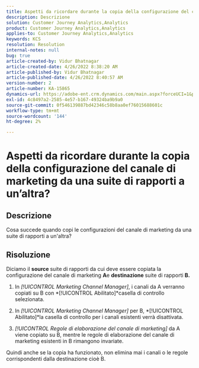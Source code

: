 ```yaml
---
title: Aspetti da ricordare durante la copia della configurazione del canale di marketing da una suite di rapporti a un’altra?
description: Descrizione
solution: Customer Journey Analytics,Analytics
product: Customer Journey Analytics,Analytics
applies-to: Customer Journey Analytics,Analytics
keywords: KCS
resolution: Resolution
internal-notes: null
bug: true
article-created-by: Vidur Bhatnagar
article-created-date: 4/26/2022 8:38:20 AM
article-published-by: Vidur Bhatnagar
article-published-date: 4/26/2022 8:40:57 AM
version-number: 2
article-number: KA-15865
dynamics-url: https://adobe-ent.crm.dynamics.com/main.aspx?forceUCI=1&pagetype=entityrecord&etn=knowledgearticle&id=7b416a33-3cc5-ec11-a7b6-0022480a1004
exl-id: 4c8497a2-2585-4e57-b167-49324ba9b9a0
source-git-commit: 0f546139887bd42346c58b8aa0ef76015688601c
workflow-type: tm+mt
source-wordcount: '144'
ht-degree: 2%

---
```


# Aspetti da ricordare durante la copia della configurazione del canale di marketing da una suite di rapporti a un’altra?

## Descrizione


Cosa succede quando copi le configurazioni del canale di marketing da una suite di rapporti a un&#39;altra?


## Risoluzione


Diciamo il <b>source </b>suite di rapporti da cui deve essere copiata la configurazione del canale di marketing <b>A</b>e <b>destinazione </b>suite di rapporti <b>B.</b>

1. In *[!UICONTROL Marketing Channel Manager]*, i canali da A verranno copiati su B con *[!UICONTROL Abilitato]*casella di controllo selezionata.

1. In *[!UICONTROL Marketing Channel Manager]* per B, *[!UICONTROL Abilitato]*la casella di controllo per i canali esistenti verrà disattivata.

1. *[!UICONTROL Regole di elaborazione del canale di marketing]* da A viene copiato su B, mentre le regole di elaborazione del canale di marketing esistenti in B rimangono invariate.

Quindi anche se la copia ha funzionato, non elimina mai i canali o le regole corrispondenti dalla destinazione cioè B.
